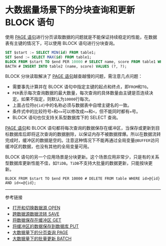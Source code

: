 # 大数据量场景下的分块查询和更新 BLOCK 语句

使用 [PAGE 语句](/pql/page.md)进行分页读取数据的问题就是不能保证持续稳定的性能，在数据表有主键的情况下，可以使用 BLOCK 语句进行分块查询。

```sql
SET $start := SELECT MIN(id) FROM table1;
SET $end := SELECT MAX(id) FROM table1;
BLOCK FROM $start TO $end PER 10000 # SELECT name, score FROM table1 WHERE id>@{id} AND id<=@{id};
BACTH # INSERT INTO table2 (name, score) VALUES (?, ?);
```

BLOCK 分块读取解决了 [PAGE 语句](/pql/page.md)越查越慢的问题，需注意几点问题：

* 需要事先计算并在 BLOCK 语句中指定主键的起点和终点，即`FROM`和`TO`。
* `PER`表示每次查询数据的最大数量，每次查询的具体数量由主键是否连续决定。如果不指定，则默认为`10000`行每次。
* 上面占位符`@{id}`中的名称必须与数据表中自增主键名的一致。
* 条件式中的比较符号`>`和`<=`可以修改成`>=`和`<`，但不能同时都有`=`号。
* BLOCK 语句也仅支持关系型数据库下的 SELECT 查询。

[PAGE 语句](/pql/page.md)和 BLOCK 语句都将每次查询的数据保存在缓冲区，当保存或更新到目标数据库后即将这次查询的数据删除，以保证内存不被数据撑爆。所以在数据流转完成时，缓冲区的数据是空的。注意这种情况下不能再通过全局变量`@BUFFER`访问缓冲区的数据，也没有其他的全局变量可用。

BLOCK 语句的另一个应用场景是分块更新。这个场景应用非常少，只是有的关系型数据库更新性能不佳，如`TiDB`。`TiDB`不支持大批量的数据更新，只能按块更新。

```
BLOCK FROM $start TO $end PER 10000 # DELETE FROM table WHERE id>@{id} AND id<=@{id};
```

---
参考链接

* [打开和切换数据源 OPEN](/pql/open.md)
* [跨数据源数据流转 SAVE](/pql/save.md)
* [将数据保存在缓冲区 GET](/pql/get.md)
* [将缓冲区的数据保存到数据库 PUT](/pql/put.md)
* [大数据量下的分页查询 PAGE](/pql/page.md)
* [大数据量下的批量更新 BATCH](/pql/batch.md)